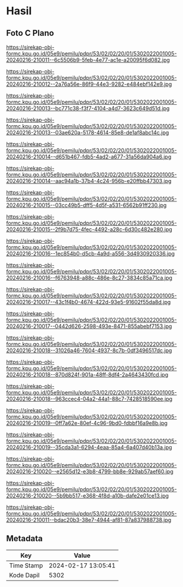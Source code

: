 # Hasil

## Foto C Plano

https://sirekap-obj-formc.kpu.go.id/05e9/pemilu/pdpr/53/02/02/20/01/5302022001005-20240216-210011--6c5506b9-5feb-4e77-ac1e-a20095f6d082.jpg

https://sirekap-obj-formc.kpu.go.id/05e9/pemilu/pdpr/53/02/02/20/01/5302022001005-20240216-210012--2a76a56e-86f9-44e3-9282-e484ebf142e9.jpg

https://sirekap-obj-formc.kpu.go.id/05e9/pemilu/pdpr/53/02/02/20/01/5302022001005-20240216-210013--bc771c38-f3f7-4104-a4d7-3623c649d51d.jpg

https://sirekap-obj-formc.kpu.go.id/05e9/pemilu/pdpr/53/02/02/20/01/5302022001005-20240216-210013--03ae620a-5178-4614-85e8-de1af8abc14c.jpg

https://sirekap-obj-formc.kpu.go.id/05e9/pemilu/pdpr/53/02/02/20/01/5302022001005-20240216-210014--d651b467-fdb5-4ad2-a677-31a56da904a6.jpg

https://sirekap-obj-formc.kpu.go.id/05e9/pemilu/pdpr/53/02/02/20/01/5302022001005-20240216-210014--aac94a1b-37b4-4c24-956b-e20ffbb47303.jpg

https://sirekap-obj-formc.kpu.go.id/05e9/pemilu/pdpr/53/02/02/20/01/5302022001005-20240216-210015--03cc49b5-dff5-4d5f-a531-6562b91ff230.jpg

https://sirekap-obj-formc.kpu.go.id/05e9/pemilu/pdpr/53/02/02/20/01/5302022001005-20240216-210015--2f9b7d75-4fec-4492-a28c-6d30c482e280.jpg

https://sirekap-obj-formc.kpu.go.id/05e9/pemilu/pdpr/53/02/02/20/01/5302022001005-20240216-210016--1ec854b0-d5cb-4a9d-a556-3d4930920336.jpg

https://sirekap-obj-formc.kpu.go.id/05e9/pemilu/pdpr/53/02/02/20/01/5302022001005-20240216-210016--f6763948-a88c-486e-8c27-3834c85a71ca.jpg

https://sirekap-obj-formc.kpu.go.id/05e9/pemilu/pdpr/53/02/02/20/01/5302022001005-20240216-210017--43c1f4b0-4674-422d-93e5-91602f55da8d.jpg

https://sirekap-obj-formc.kpu.go.id/05e9/pemilu/pdpr/53/02/02/20/01/5302022001005-20240216-210017--0442d626-2598-493e-8471-855abebf7153.jpg

https://sirekap-obj-formc.kpu.go.id/05e9/pemilu/pdpr/53/02/02/20/01/5302022001005-20240216-210018--31026a46-7604-4937-8c7b-0df3496517dc.jpg

https://sirekap-obj-formc.kpu.go.id/05e9/pemilu/pdpr/53/02/02/20/01/5302022001005-20240216-210018--870d824f-901a-48ff-8df4-2a4643430fcd.jpg

https://sirekap-obj-formc.kpu.go.id/05e9/pemilu/pdpr/53/02/02/20/01/5302022001005-20240216-210018--963ccec4-04a2-44a1-88c7-7428518590ee.jpg

https://sirekap-obj-formc.kpu.go.id/05e9/pemilu/pdpr/53/02/02/20/01/5302022001005-20240216-210019--0ff7a62e-80ef-4c96-9bd0-fdbbf16a9e8b.jpg

https://sirekap-obj-formc.kpu.go.id/05e9/pemilu/pdpr/53/02/02/20/01/5302022001005-20240216-210019--35cda3a1-6294-4eaa-85a4-6a407d40b13a.jpg

https://sirekap-obj-formc.kpu.go.id/05e9/pemilu/pdpr/53/02/02/20/01/5302022001005-20240216-210020--e2565d12-e3b8-4799-bb8e-929ab57aef60.jpg

https://sirekap-obj-formc.kpu.go.id/05e9/pemilu/pdpr/53/02/02/20/01/5302022001005-20240216-210020--5b9bb517-e368-4f8d-a10b-dafe2e01ce13.jpg

https://sirekap-obj-formc.kpu.go.id/05e9/pemilu/pdpr/53/02/02/20/01/5302022001005-20240216-210011--bdac20b3-38e7-4944-af81-87a837988738.jpg


## Metadata

| Key        | Value               |
| ---------- | ------------------- |
| Time Stamp | 2024-02-17 13:05:41 |
| Kode Dapil | 5302                |



